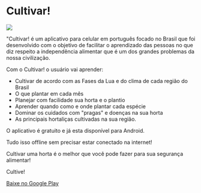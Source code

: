 # Cultivar!

<img src="https://lh3.googleusercontent.com/-Mh3vjxfdiJ_ms1U3CPHHmXDOMhnSozTf94MRAqXu67oD4rm8kpZDLx5nufAc0HzXvHI=w720-h310" />

"Cultivar! é um aplicativo para celular em português focado no Brasil que foi desenvolvido com o objetivo de facilitar o aprendizado das pessoas no que diz respeito a independência alimentar que é um dos grandes problemas da nossa civilização.

Com o Cultivar! o usuário vai aprender:

- Cultivar de acordo com as Fases da Lua e do clima de cada região do Brasil
- O que plantar em cada mês
- Planejar com facilidade sua horta e o plantio
- Aprender quando como e onde plantar cada espécie
- Dominar os cuidados com "pragas" e doenças na sua horta
- As principais hortaliças cultivadas na sua região.

O aplicativo é gratuito e já esta disponível para Android.

Tudo isso offline sem precisar estar conectado na internet!

Cultivar uma horta é o melhor que você pode fazer para sua segurança alimentar!

Cultive!

[Baixe no Google Play](https://play.google.com/store/apps/details?id=com.ionicframework.plantai563575&hl=pt_BR)

